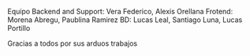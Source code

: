 Equipo
Backend and Support: Vera Federico, Alexis Orellana
Frotend: Morena Abregu, Paublina Ramirez
BD: Lucas Leal, Santiago Luna, Lucas Portillo

Gracias a todos por sus arduos trabajos
